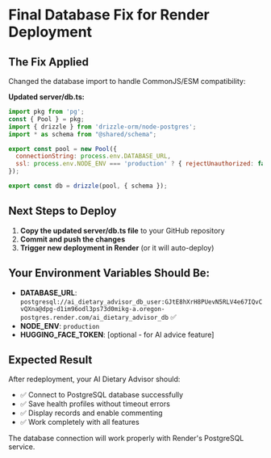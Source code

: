 # Final Database Fix for Render Deployment

## The Fix Applied

Changed the database import to handle CommonJS/ESM compatibility:

**Updated server/db.ts:**
```javascript
import pkg from 'pg';
const { Pool } = pkg;
import { drizzle } from 'drizzle-orm/node-postgres';
import * as schema from "@shared/schema";

export const pool = new Pool({ 
  connectionString: process.env.DATABASE_URL,
  ssl: process.env.NODE_ENV === 'production' ? { rejectUnauthorized: false } : false
});

export const db = drizzle(pool, { schema });
```

## Next Steps to Deploy

1. **Copy the updated server/db.ts file** to your GitHub repository
2. **Commit and push the changes**
3. **Trigger new deployment in Render** (or it will auto-deploy)

## Your Environment Variables Should Be:
- **DATABASE_URL**: `postgresql://ai_dietary_advisor_db_user:GJtE8hXrH8PUevN5RLV4e67IQvCvQXna@dpg-d1im96odl3ps73d0mikg-a.oregon-postgres.render.com/ai_dietary_advisor_db` ✅
- **NODE_ENV**: `production`
- **HUGGING_FACE_TOKEN**: [optional - for AI advice feature]

## Expected Result
After redeployment, your AI Dietary Advisor should:
- ✅ Connect to PostgreSQL database successfully
- ✅ Save health profiles without timeout errors
- ✅ Display records and enable commenting
- ✅ Work completely with all features

The database connection will work properly with Render's PostgreSQL service.